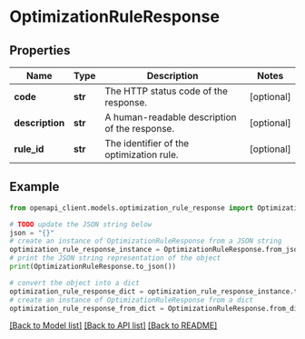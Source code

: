 # OptimizationRuleResponse


## Properties

Name | Type | Description | Notes
------------ | ------------- | ------------- | -------------
**code** | **str** | The HTTP status code of the response. | [optional] 
**description** | **str** | A human-readable description of the response. | [optional] 
**rule_id** | **str** | The identifier of the optimization rule. | [optional] 

## Example

```python
from openapi_client.models.optimization_rule_response import OptimizationRuleResponse

# TODO update the JSON string below
json = "{}"
# create an instance of OptimizationRuleResponse from a JSON string
optimization_rule_response_instance = OptimizationRuleResponse.from_json(json)
# print the JSON string representation of the object
print(OptimizationRuleResponse.to_json())

# convert the object into a dict
optimization_rule_response_dict = optimization_rule_response_instance.to_dict()
# create an instance of OptimizationRuleResponse from a dict
optimization_rule_response_from_dict = OptimizationRuleResponse.from_dict(optimization_rule_response_dict)
```
[[Back to Model list]](../README.md#documentation-for-models) [[Back to API list]](../README.md#documentation-for-api-endpoints) [[Back to README]](../README.md)


